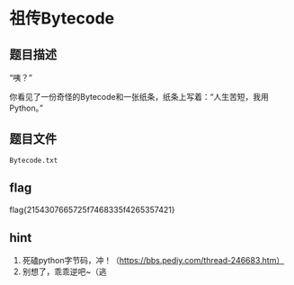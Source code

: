 # 祖传Bytecode

## 题目描述

“咦？”

你看见了一份奇怪的Bytecode和一张纸条，纸条上写着：“人生苦短，我用Python。”

## 题目文件

`Bytecode.txt`

## flag

flag{2154307665725f7468335f4265357421}

## hint

1.  死磕python字节码，冲！（https://bbs.pediy.com/thread-246683.htm）
2.  别想了，乖乖逆吧~（逃
